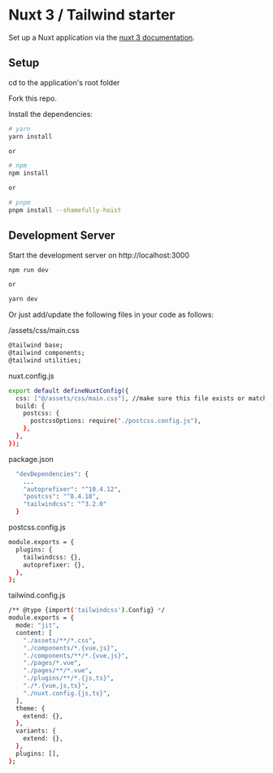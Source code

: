 # Nuxt 3 / Tailwind starter

Set up a Nuxt application via the [nuxt 3 documentation](https://v3.nuxtjs.org).

## Setup

cd to the application's root folder

Fork this repo.

Install the dependencies:

```bash
# yarn
yarn install

or

# npm
npm install

or

# pnpm
pnpm install --shamefully-hoist
```

## Development Server

Start the development server on http://localhost:3000

```bash
npm run dev

or

yarn dev
```

Or just add/update the following files in your code as follows:

/assets/css/main.css

```bash
@tailwind base;
@tailwind components;
@tailwind utilities;
```

nuxt.config.js

```bash
export default defineNuxtConfig({
  css: ["@/assets/css/main.css"], //make sure this file exists or matches what you currently have
  build: {
    postcss: {
      postcssOptions: require("./postcss.config.js"),
    },
  },
});
```

package.json

```bash
  "devDependencies": {
    ...
    "autoprefixer": "^10.4.12",
    "postcss": "^8.4.18",
    "tailwindcss": "^3.2.0"
  }
```

postcss.config.js

```bash
module.exports = {
  plugins: {
    tailwindcss: {},
    autoprefixer: {},
  },
};
```

tailwind.config.js

```bash
/** @type {import('tailwindcss').Config} */
module.exports = {
  mode: "jit",
  content: [
    "./assets/**/*.css",
    "./components/*.{vue,js}",
    "./components/**/*.{vue,js}",
    "./pages/*.vue",
    "./pages/**/*.vue",
    "./plugins/**/*.{js,ts}",
    "./*.{vue,js,ts}",
    "./nuxt.config.{js,ts}",
  ],
  theme: {
    extend: {},
  },
  variants: {
    extend: {},
  },
  plugins: [],
};
```
